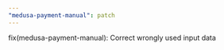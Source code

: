 ```yaml
---
"medusa-payment-manual": patch
---
```


fix(medusa-payment-manual): Correct wrongly used input data
